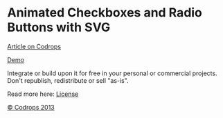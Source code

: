 
Animated Checkboxes and Radio Buttons with SVG
=========


[Article on Codrops](http://tympanus.net/codrops/?p=16637)

[Demo](http://tympanus.net/Development/AnimatedCheckboxes/)

Integrate or build upon it for free in your personal or commercial projects. Don't republish, redistribute or sell "as-is". 

Read more here: [License](http://tympanus.net/codrops/licensing/)


[© Codrops 2013](http://www.codrops.com)